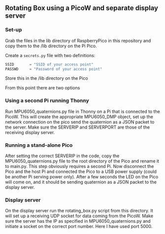 ## Rotating Box using a PicoW and separate display server

### Set-up

Grab the files in the lib directory of RaspberryPico in this repository and copy them to the /lib directory on the Pi Pico.

Create a `secrets.py` file with two definitions:

```python
SSID       = "SSID of your access point"
PASSWD     = "Password of your access point"
```

Store this in the /lib directory on the Pico

From this point there are two options

### Using a second Pi running Thonny

Run MPU6050_quaternions.py file in Thonny on a Pi that is connected to the PicoW. This will create the appropriate MPU6050_DMP object, set up the network connection on the pico send the quaternion as a JSON packet to the server. Make sure the SERVERIP and SERVERPORT are those of the receiving display server. 

### Running a stand-alone Pico

After setting the correct SERVERIP in the code, copy the MPU6050_quaternions.py file to the root directory of the Pico and rename it to main.py. This step obviously requires a second Pi. Now disconnect the Pico and the host Pi and connected the Pico to a USB power supply (could be another Pi serving power only). After a few seconds the LED on the Pico will come on, and it should be sending quaternion as a JSON packet to the display server.

### Display server

On the display server run the rotating_box.py script from this directory. It will set up a receiving UDP socket for data coming from the PicoW. Make sure the server has the IP as specified in MPU6050_quaternions.py and initiate a socket on the correct port number. Here I have used port 5000.
